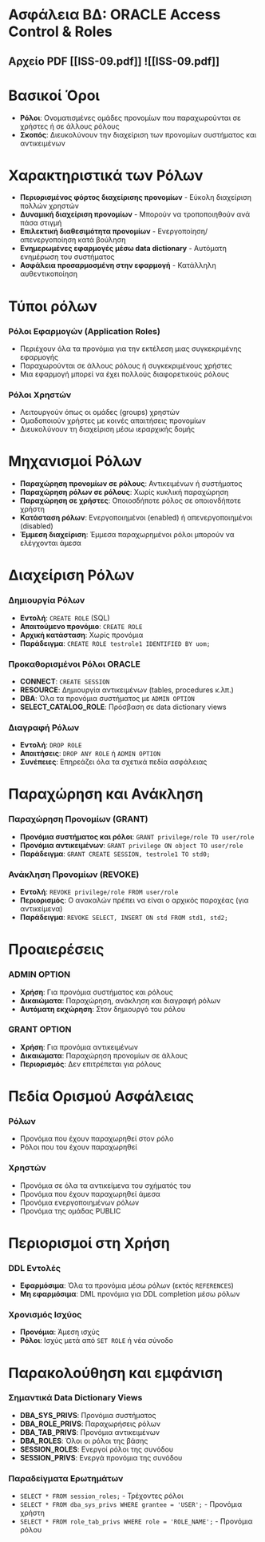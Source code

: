 # Ασφάλεια ΒΔ: ORACLE Access Control & Roles 
## Αρχείο PDF [[ISS-09.pdf]] ![[ISS-09.pdf]]
# Βασικοί Όροι
- **Ρόλοι**: Ονοματισμένες ομάδες προνομίων που παραχωρούνται σε χρήστες ή σε άλλους ρόλους
- **Σκοπός**: Διευκολύνουν την διαχείριση των προνομίων συστήματος και αντικειμένων
# Χαρακτηριστικά των Ρόλων
- **Περιορισμένος φόρτος διαχείρισης προνομίων** - Εύκολη διαχείριση πολλών χρηστών
- **Δυναμική διαχείριση προνομίων** - Μπορούν να τροποποιηθούν ανά πάσα στιγμή
- **Επιλεκτική διαθεσιμότητα προνομίων** - Ενεργοποίηση/απενεργοποίηση κατά βούληση
- **Ενημερωμένες εφαρμογές μέσω data dictionary** - Αυτόματη ενημέρωση του συστήματος
- **Ασφάλεια προσαρμοσμένη στην εφαρμογή** - Κατάλληλη αυθεντικοποίηση
# Τύποι ρόλων
### Ρόλοι Εφαρμογών (Application Roles)
- Περιέχουν όλα τα προνόμια για την εκτέλεση μιας συγκεκριμένης εφαρμογής
- Παραχωρούνται σε άλλους ρόλους ή συγκεκριμένους χρήστες
- Μια εφαρμογή μπορεί να έχει πολλούς διαφορετικούς ρόλους
### Ρόλοι Χρηστών
- Λειτουργούν όπως οι ομάδες (groups) χρηστών
- Ομαδοποιούν χρήστες με κοινές απαιτήσεις προνομίων
- Διευκολύνουν τη διαχείριση μέσω ιεραρχικής δομής
# Μηχανισμοί Ρόλων
- **Παραχώρηση προνομίων σε ρόλους**: Αντικειμένων ή συστήματος
- **Παραχώρηση ρόλων σε ρόλους**: Χωρίς κυκλική παραχώρηση
- **Παραχώρηση σε χρήστες**: Οποιοσδήποτε ρόλος σε οποιονδήποτε χρήστη
- **Κατάσταση ρόλων**: Ενεργοποιημένοι (enabled) ή απενεργοποιημένοι (disabled)
- **Έμμεση διαχείριση**: Έμμεσα παραχωρημένοι ρόλοι μπορούν να ελέγχονται άμεσα
# Διαχείριση Ρόλων
### Δημιουργία Ρόλων
- **Εντολή**: `CREATE ROLE` (SQL)
- **Απαιτούμενο προνόμιο**: `CREATE ROLE`
- **Αρχική κατάσταση**: Χωρίς προνόμια
- **Παράδειγμα**: `CREATE ROLE testrole1 IDENTIFIED BY uom;`
### Προκαθορισμένοι Ρόλοι ORACLE
- **CONNECT**: `CREATE SESSION`
- **RESOURCE**: Δημιουργία αντικειμένων (tables, procedures κ.λπ.)
- **DBA**: Όλα τα προνόμια συστήματος με `ADMIN OPTION`
- **SELECT_CATALOG_ROLE**: Πρόσβαση σε data dictionary views
### Διαγραφή Ρόλων
- **Εντολή**: `DROP ROLE`
- **Απαιτήσεις**: `DROP ANY ROLE` ή `ADMIN OPTION`
- **Συνέπειες**: Επηρεάζει όλα τα σχετικά πεδία ασφάλειας
# Παραχώρηση και Ανάκληση
### Παραχώρηση Προνομίων (GRANT)
- **Προνόμια συστήματος και ρόλοι**: `GRANT privilege/role TO user/role`
- **Προνόμια αντικειμένων**: `GRANT privilege ON object TO user/role`
- **Παράδειγμα**: `GRANT CREATE SESSION, testrole1 TO std0;`
### Ανάκληση Προνομίων (REVOKE)
- **Εντολή**: `REVOKE privilege/role FROM user/role`
- **Περιορισμός**: Ο ανακαλών πρέπει να είναι ο αρχικός παροχέας (για αντικείμενα)
- **Παράδειγμα**: `REVOKE SELECT, INSERT ON std FROM std1, std2;`
# Προαιερέσεις
### ADMIN OPTION
- **Χρήση**: Για προνόμια συστήματος και ρόλους
- **Δικαιώματα**: Παραχώρηση, ανάκληση και διαγραφή ρόλων
- **Αυτόματη εκχώρηση**: Στον δημιουργό του ρόλου
### GRANT OPTION
- **Χρήση**: Για προνόμια αντικειμένων
- **Δικαιώματα**: Παραχώρηση προνομίων σε άλλους
- **Περιορισμός**: Δεν επιτρέπεται για ρόλους
# Πεδία Ορισμού Ασφάλειας
### Ρόλων
- Προνόμια που έχουν παραχωρηθεί στον ρόλο
- Ρόλοι που του έχουν παραχωρηθεί
### Χρηστών
- Προνόμια σε όλα τα αντικείμενα του σχήματός του
- Προνόμια που έχουν παραχωρηθεί άμεσα
- Προνόμια ενεργοποιημένων ρόλων
- Προνόμια της ομάδας PUBLIC
# Περιορισμοί στη Χρήση
### DDL Εντολές
- **Εφαρμόσιμα**: Όλα τα προνόμια μέσω ρόλων (εκτός `REFERENCES`)
- **Μη εφαρμόσιμα**: DML προνόμια για DDL completion μέσω ρόλων
### Χρονισμός Ισχύος
- **Προνόμια**: Άμεση ισχύς
- **Ρόλοι**: Ισχύς μετά από `SET ROLE` ή νέα σύνοδο
# Παρακολούθηση και εμφάνιση
### Σημαντικά Data Dictionary Views
- **DBA_SYS_PRIVS**: Προνόμια συστήματος
- **DBA_ROLE_PRIVS**: Παραχωρήσεις ρόλων
- **DBA_TAB_PRIVS**: Προνόμια αντικειμένων
- **DBA_ROLES**: Όλοι οι ρόλοι της βάσης
- **SESSION_ROLES**: Ενεργοί ρόλοι της συνόδου
- **SESSION_PRIVS**: Ενεργά προνόμια της συνόδου
### Παραδείγματα Ερωτημάτων
- `SELECT * FROM session_roles;` - Τρέχοντες ρόλοι
- `SELECT * FROM dba_sys_privs WHERE grantee = 'USER';` - Προνόμια χρήστη
- `SELECT * FROM role_tab_privs WHERE role = 'ROLE_NAME';` - Προνόμια ρόλου